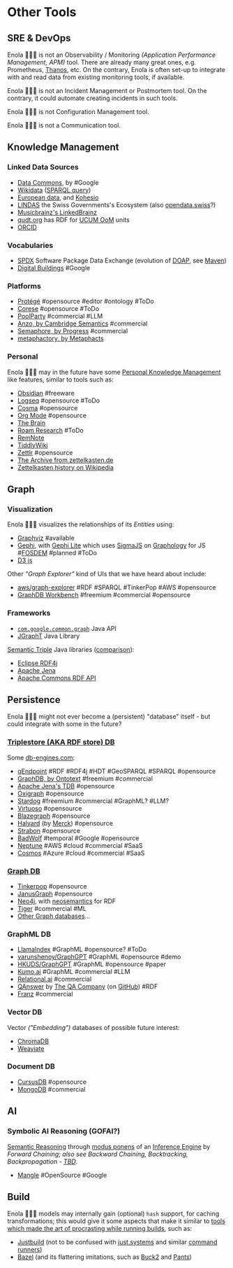 <!--
    SPDX-License-Identifier: Apache-2.0

    Copyright 2023-2024 The Enola <https://enola.dev> Authors

    Licensed under the Apache License, Version 2.0 (the "License");
    you may not use this file except in compliance with the License.
    You may obtain a copy of the License at

        https://www.apache.org/licenses/LICENSE-2.0

    Unless required by applicable law or agreed to in writing, software
    distributed under the License is distributed on an "AS IS" BASIS,
    WITHOUT WARRANTIES OR CONDITIONS OF ANY KIND, either express or implied.
    See the License for the specific language governing permissions and
    limitations under the License.
-->

# Other Tools

## SRE & DevOps

Enola 🕵🏾‍♀️ is not an Observability / Monitoring _(Application Performance Management, APM)_ tool. There are already many great ones, e.g. Prometheus, [Thanos](https://thanos.io), etc.
On the contrary, Enola is often set-up to integrate with and read data from existing monitoring tools,
if available.

Enola 🕵🏾‍♀️ is not an Incident Management or Postmortem tool.
On the contrary, it could automate creating incidents in such tools.

Enola 🕵🏾‍♀️ is not Configuration Management tool.

Enola 🕵🏾‍♀️ is not a Communication tool.

## Knowledge Management

<!-- TODO https://github.com/enola-dev/dora/tree/main/awesome: It would be fun to capture in a structured format, with Enola... ;-) And then generated this from that! -->

### Linked Data Sources

* [Data Commons](https://datacommons.org), by #Google
* [Wikidata](https://www.wikidata.org) ([SPARQL query](https://query.wikidata.org))
* [European data](https://data.europa.eu), and [Kohesio](https://kohesio.ec.europa.eu)
* [LINDAS](https://lindas.admin.ch) the Swiss Governments's Ecosystem (also [opendata.swiss](https://opendata.swiss)?)
* [Musicbrainz's LinkedBrainz](https://wiki.musicbrainz.org/LinkedBrainz)
* [qudt.org](https://www.qudt.org) has RDF for [UCUM OoM](https://ucum.org) units
* [ORCID](https://orcid.org)

### Vocabularies

* [SPDX](https://spdx.dev) Software Package Data Exchange (evolution of [DOAP](https://github.com/ewilderj/doap/wiki), see [Maven](https://maven.apache.org/plugins/maven-doap-plugin/))
* [Digital Buildings](https://google.github.io/digitalbuildings/) #Google

### Platforms

* [Protégé](https://protege.stanford.edu) #opensource #editor #ontology #ToDo
* [Corese](https://project.inria.fr/corese/) #opensource #ToDo
* [PoolParty](https://www.poolparty.biz) #commercial #LLM
* [Anzo, by Cambridge Semantics](https://cambridgesemantics.com/anzo-platform/) #commercial
* [Semaphore, by Progress](https://www.progress.com/semaphore) #commercial
* [metaphactory, by Metaphacts](https://metaphacts.com)

### Personal

Enola 🕵🏾‍♀️  may in the future have some [Personal Knowledge Management](https://en.wikipedia.org/wiki/Personal_knowledge_management) like features, similar to tools such as:

* [Obsidian](https://obsidian.md) #freeware
* [Logseq](https://logseq.com) #opensource #ToDo
* [Cosma](https://cosma.arthurperret.fr) #opensource
* [Org Mode](https://orgmode.org) #opensource
* [The Brain](https://thebrain.com)
* [Roam Research](https://roamresearch.com) #ToDo
* [RemNote](https://www.remnote.com)
* [TiddlyWiki](https://tiddlywiki.com)
* [Zettlr](https://www.zettlr.com) #opensource
* [The Archive from zettelkasten.de](https://zettelkasten.de/the-archive/)
* [Zettelkasten history on Wikipedia](https://en.wikipedia.org/wiki/Zettelkasten)

## Graph

### Visualization

Enola 🕵🏾‍♀️ visualizes the relationships of its _Entities_ using:

* [Graphviz](https://graphviz.org) #available
* [Gephi](https://gephi.org), with [Gephi Lite](https://gephi.org/gephi-lite/) which uses [SigmaJS](https://www.sigmajs.org) on [Graphology](https://graphology.github.io) for JS #[FOSDEM](https://github.com/vorburger/vorburger.ch-Notes/blob/develop/conferences/FOSDEM-2024.md) #planned #ToDo
* [D3 js](https://d3js.org/)

Other _"Graph Explorer"_ kind of UIs that we have heard about include:

* [aws/graph-explorer](https://github.com/aws/graph-explorer) #RDF #SPARQL #TinkerPop #AWS #opensource
* [GraphDB Workbench](https://github.com/Ontotext-AD/graphdb-workbench) #freemium #commercial #opensource

### Frameworks

* [`com.google.common.graph`](https://github.com/google/guava/wiki/GraphsExplained) Java API
* [JGraphT](https://jgrapht.org) Java Library

[Semantic Triple](https://en.wikipedia.org/wiki/Semantic_triple) Java libraries ([comparison](https://github.com/trellis-ldp/trellis/issues/358)):

* [Eclipse RDF4j](https://rdf4j.org)
* [Apache Jena](https://jena.apache.org)
* [Apache Commons RDF API](https://commons.apache.org/proper/commons-rdf/)

## Persistence

Enola 🕵🏾‍♀️ might not ever become a (persistent) "database" itself - but could integrate with some in the future?

### [Triplestore (AKA RDF store) DB](https://en.wikipedia.org/wiki/Triplestore)

Some [db-engines.com](https://db-engines.com/en/ranking/rdf+store):

* [qEndpoint](https://github.com/the-qa-company/qEndpoint) #RDF #RDF4j #HDT #GeoSPARQL #SPARQL #opensource
* [GraphDB, by Ontotext](https://graphdb.ontotext.com) #freemium #commercial
* [Apache Jena's TDB](https://jena.apache.org) #opensource
* [Oxigraph](https://github.com/oxigraph/oxigraph) #opensource
* [Stardog](https://www.stardog.com) #freemium #commercial #GraphML? #LLM?
* [Virtuoso](https://virtuoso.openlinksw.com) #opensource
* [Blazegraph](https://blazegraph.com) #opensource
* [Halyard](https://merck.github.io/Halyard/) (by [Merck](https://github.com/merck)) #opensource
* [Strabon](http://strabon.di.uoa.gr) #opensource
* [BadWolf](https://github.com/google/badwolf) #temporal #Google #opensource
* [Neptune](https://aws.amazon.com/neptune/) #AWS #cloud #commercial #SaaS
* [Cosmos](https://azure.microsoft.com/en-us/products/cosmos-db/) #Azure #cloud #commercial #SaaS

### [Graph DB](https://en.wikipedia.org/wiki/Graph_database)

* [Tinkerpop](https://tinkerpop.apache.org) #opensource
* [JanusGraph](https://janusgraph.org) #opensource
* [Neo4j](https://neo4j.com), with [neosemantics](https://neo4j.com/labs/neosemantics/) for RDF
* [Tiger](https://www.tigergraph.com) #commercial #ML
* [Other Graph databases](https://en.wikipedia.org/wiki/Graph_database#List_of_graph_databases)...

### GraphML DB

* [LlamaIndex](https://www.llamaindex.ai) #GraphML #opensource? #ToDo
* [varunshenoy/GraphGPT](https://github.com/varunshenoy/GraphGPT) #GraphML #opensource #demo
* [HKUDS/GraphGPT](https://github.com/HKUDS/GraphGPT) #GraphML #opensource #paper
* [Kumo.ai](https://kumo.ai) #GraphML #commercial #LLM
* [Relational.ai](https://relational.ai) #commercial
* [QAnswer](https://qanswer.ai) by [The QA Company](https://the-qa-company.com) (on [GitHub](https://github.com/the-qa-company)) #RDF
* [Franz](https://franz.com) #commercial

### Vector DB

Vector _("Embedding")_ databases of possible future interest:

* [ChromaDB](https://www.trychroma.com)
* [Weaviate](https://weaviate.io)

### Document DB

* [CursusDB](https://github.com/cursusdb/cursusdb) #opensource
* [MongoDB](https://www.mongodb.com) #commercial

## AI

### Symbolic AI Reasoning (GOFAI?)

[Semantic Reasoning](https://en.wikipedia.org/wiki/Semantic_reasoner) through [modus ponens](https://en.wikipedia.org/wiki/Modus_ponens) of an [Inference Engine](https://en.wikipedia.org/wiki/Inference_engine) by
_Forward Chaining; also see Backward Chaining, Backtracking, Backpropagation -
[TBD](https://en.wikipedia.org/wiki/Symbolic_artificial_intelligence)._

* [Mangle](https://github.com/google/mangle) #OpenSource #Google

## Build

Enola 🕵🏾‍♀️ models may internally gain (optional) `hash` support, for caching transformations; this would give it some aspects that make it similar to [tools which made the art of procrasting while running builds](https://xkcd.com/303/), such as:

* [Justbuild](https://github.com/just-buildsystem/justbuild) (not to be confused with [just.systems](https://just.systems) and similar [command runners](https://github.com/casey/just?tab=readme-ov-file#alternatives-and-prior-art))
* [Bazel](https://bazel.build) (and its flattering imitations, such as [Buck2](https://buck2.build) and [Pants](https://www.pantsbuild.org))

